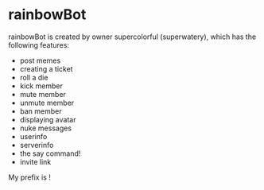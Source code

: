 # rainbowBot
rainbowBot is created by owner supercolorful (superwatery), which has the following features:

- post memes
- creating a ticket
- roll a die
- kick member
- mute member
- unmute member 
- ban member
- displaying avatar
- nuke messages 
- userinfo
- serverinfo
- the say command! 
- invite link

My prefix is !
